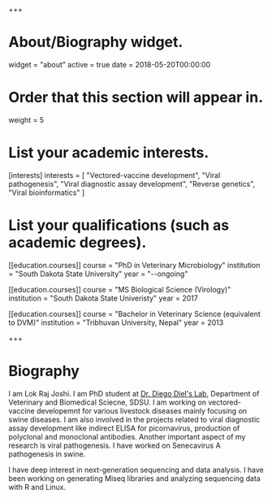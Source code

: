 +++
# About/Biography widget.
widget = "about"
active = true
date = 2018-05-20T00:00:00

# Order that this section will appear in.
weight = 5

# List your academic interests.
[interests]
  interests = [
    "Vectored-vaccine development",
    "Viral pathogenesis",
    "Viral diagnostic assay development",
    "Reverse genetics",
    "Viral bioinformatics"
  ]

# List your qualifications (such as academic degrees).
[[education.courses]]
  course = "PhD in Veterinary Microbiology"
  institution = "South Dakota State University"
  year = "--ongoing"

[[education.courses]]
  course = "MS Biological Science (Virology)"
  institution = "South Dakota State Univeristy"
  year = 2017

[[education.courses]]
  course = "Bachelor in Veterinary Science (equivalent to DVM)"
  institution = "Tribhuvan University, Nepal"
  year = 2013
 
+++

# Biography

I am Lok Raj Joshi. I am PhD student at [Dr. Diego Diel's Lab](http://www.diellab.net), Department of Veterinary and Biomedical Sciecne, SDSU. I am working on vectored-vaccine developemnt for various livestock diseases mainly focusing on swine diseases. I am also involved in the projects related to viral diagnostic assay development like indirect ELISA for picornavirus, production of polyclonal and monoclonal antibodies. Another important aspect of my research is viral pathogenesis. I have worked on Senecavirus A pathogenesis in swine.

I have deep  interest in next-generation sequencing and data analysis. I have been working on generating Miseq libraries and analyzing sequencing data with R and Linux.

